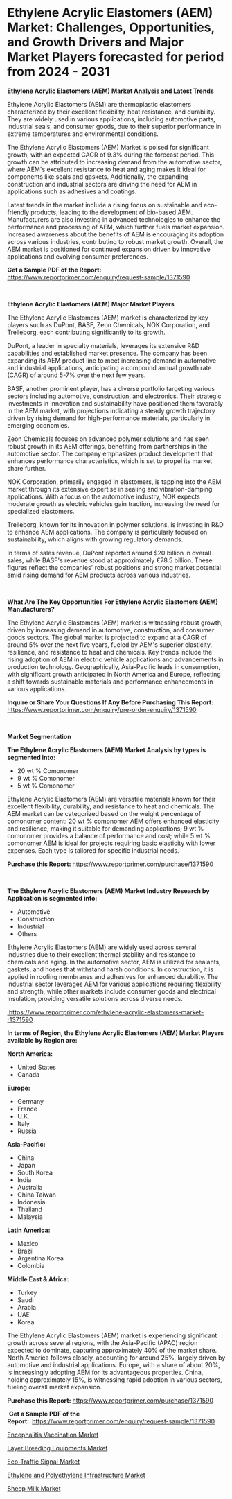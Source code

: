 <p><h1>Ethylene Acrylic Elastomers (AEM) Market: Challenges, Opportunities, and Growth Drivers and Major Market Players forecasted for period from 2024 - 2031</h1></p><p><strong>Ethylene Acrylic Elastomers (AEM) Market Analysis and Latest Trends</strong></p>
<p><p>Ethylene Acrylic Elastomers (AEM) are thermoplastic elastomers characterized by their excellent flexibility, heat resistance, and durability. They are widely used in various applications, including automotive parts, industrial seals, and consumer goods, due to their superior performance in extreme temperatures and environmental conditions.</p><p>The Ethylene Acrylic Elastomers (AEM) Market is poised for significant growth, with an expected CAGR of 9.3% during the forecast period. This growth can be attributed to increasing demand from the automotive sector, where AEM's excellent resistance to heat and aging makes it ideal for components like seals and gaskets. Additionally, the expanding construction and industrial sectors are driving the need for AEM in applications such as adhesives and coatings.</p><p>Latest trends in the market include a rising focus on sustainable and eco-friendly products, leading to the development of bio-based AEM. Manufacturers are also investing in advanced technologies to enhance the performance and processing of AEM, which further fuels market expansion. Increased awareness about the benefits of AEM is encouraging its adoption across various industries, contributing to robust market growth. Overall, the AEM market is positioned for continued expansion driven by innovative applications and evolving consumer preferences.</p></p>
<p><strong>Get a Sample PDF of the Report:&nbsp;</strong> <a href="https://www.reportprimer.com/enquiry/request-sample/1371590">https://www.reportprimer.com/enquiry/request-sample/1371590</a></p>
<p>&nbsp;</p>
<p><strong>Ethylene Acrylic Elastomers (AEM) Major Market Players</strong></p>
<p><p>The Ethylene Acrylic Elastomers (AEM) market is characterized by key players such as DuPont, BASF, Zeon Chemicals, NOK Corporation, and Trelleborg, each contributing significantly to its growth. </p><p>DuPont, a leader in specialty materials, leverages its extensive R&D capabilities and established market presence. The company has been expanding its AEM product line to meet increasing demand in automotive and industrial applications, anticipating a compound annual growth rate (CAGR) of around 5-7% over the next few years.</p><p>BASF, another prominent player, has a diverse portfolio targeting various sectors including automotive, construction, and electronics. Their strategic investments in innovation and sustainability have positioned them favorably in the AEM market, with projections indicating a steady growth trajectory driven by rising demand for high-performance materials, particularly in emerging economies.</p><p>Zeon Chemicals focuses on advanced polymer solutions and has seen robust growth in its AEM offerings, benefiting from partnerships in the automotive sector. The company emphasizes product development that enhances performance characteristics, which is set to propel its market share further.</p><p>NOK Corporation, primarily engaged in elastomers, is tapping into the AEM market through its extensive expertise in sealing and vibration-damping applications. With a focus on the automotive industry, NOK expects moderate growth as electric vehicles gain traction, increasing the need for specialized elastomers.</p><p>Trelleborg, known for its innovation in polymer solutions, is investing in R&D to enhance AEM applications. The company is particularly focused on sustainability, which aligns with growing regulatory demands. </p><p>In terms of sales revenue, DuPont reported around $20 billion in overall sales, while BASF's revenue stood at approximately €78.5 billion. These figures reflect the companies' robust positions and strong market potential amid rising demand for AEM products across various industries.</p></p>
<p>&nbsp;</p>
<p><strong>What Are The Key Opportunities For Ethylene Acrylic Elastomers (AEM) Manufacturers?</strong></p>
<p><p>The Ethylene Acrylic Elastomers (AEM) market is witnessing robust growth, driven by increasing demand in automotive, construction, and consumer goods sectors. The global market is projected to expand at a CAGR of around 5% over the next five years, fueled by AEM's superior elasticity, resilience, and resistance to heat and chemicals. Key trends include the rising adoption of AEM in electric vehicle applications and advancements in production technology. Geographically, Asia-Pacific leads in consumption, with significant growth anticipated in North America and Europe, reflecting a shift towards sustainable materials and performance enhancements in various applications.</p></p>
<p><strong>Inquire or Share Your Questions If Any Before Purchasing This Report:</strong> <a href="https://www.reportprimer.com/enquiry/pre-order-enquiry/1371590">https://www.reportprimer.com/enquiry/pre-order-enquiry/1371590</a></p>
<p>&nbsp;</p>
<p><strong>Market Segmentation</strong></p>
<p><strong>The Ethylene Acrylic Elastomers (AEM) Market Analysis by types is segmented into:</strong></p>
<p><ul><li>20 wt % Comonomer</li><li>9 wt % Comonomer</li><li>5 wt % Comonomer</li></ul></p>
<p><p>Ethylene Acrylic Elastomers (AEM) are versatile materials known for their excellent flexibility, durability, and resistance to heat and chemicals. The AEM market can be categorized based on the weight percentage of comonomer content: 20 wt % comonomer AEM offers enhanced elasticity and resilience, making it suitable for demanding applications; 9 wt % comonomer provides a balance of performance and cost; while 5 wt % comonomer AEM is ideal for projects requiring basic elasticity with lower expenses. Each type is tailored for specific industrial needs.</p></p>
<p><strong>Purchase this Report:&nbsp;</strong><a href="https://www.reportprimer.com/purchase/1371590">https://www.reportprimer.com/purchase/1371590</a></p>
<p>&nbsp;</p>
<p><strong>The Ethylene Acrylic Elastomers (AEM) Market Industry Research by Application is segmented into:</strong></p>
<p><ul><li>Automotive</li><li>Construction</li><li>Industrial</li><li>Others</li></ul></p>
<p><p>Ethylene Acrylic Elastomers (AEM) are widely used across several industries due to their excellent thermal stability and resistance to chemicals and aging. In the automotive sector, AEM is utilized for sealants, gaskets, and hoses that withstand harsh conditions. In construction, it is applied in roofing membranes and adhesives for enhanced durability. The industrial sector leverages AEM for various applications requiring flexibility and strength, while other markets include consumer goods and electrical insulation, providing versatile solutions across diverse needs.</p></p>
<p><a href="https://www.reportprimer.com/ethylene-acrylic-elastomers-market-r1371590">&nbsp;https://www.reportprimer.com/ethylene-acrylic-elastomers-market-r1371590</a></p>
<p><strong>In terms of Region, the Ethylene Acrylic Elastomers (AEM) Market Players available by Region are:</strong></p>
<p>
    <p> <strong> North America: </strong>
        <ul>
            <li>United States</li>
            <li>Canada</li>
        </ul>
        </p> 
    <p> <strong> Europe: </strong>
        <ul>
            <li>Germany</li>
            <li>France</li>
            <li>U.K.</li>
            <li>Italy</li>
            <li>Russia</li>
        </ul>
        </p> 
    <p> <strong> Asia-Pacific: </strong>
        <ul>
            <li>China</li>
            <li>Japan</li>
            <li>South Korea</li>
            <li>India</li>
            <li>Australia</li>
            <li>China Taiwan</li>
            <li>Indonesia</li>
            <li>Thailand</li>
            <li>Malaysia</li>
        </ul>
        </p> 
    <p> <strong> Latin America: </strong>
        <ul>
            <li>Mexico</li>
            <li>Brazil</li>
            <li>Argentina Korea</li>
            <li>Colombia</li>
        </ul>
        </p> 
    <p> <strong> Middle East & Africa: </strong>
        <ul>
            <li>Turkey</li>
            <li>Saudi</li>
            <li>Arabia</li>
            <li>UAE</li>
            <li>Korea</li>
        </ul>
    </p>
    </p>
<p><p>The Ethylene Acrylic Elastomers (AEM) market is experiencing significant growth across several regions, with the Asia-Pacific (APAC) region expected to dominate, capturing approximately 40% of the market share. North America follows closely, accounting for around 25%, largely driven by automotive and industrial applications. Europe, with a share of about 20%, is increasingly adopting AEM for its advantageous properties. China, holding approximately 15%, is witnessing rapid adoption in various sectors, fueling overall market expansion.</p></p>
<p><strong>Purchase this Report: </strong><a href="https://www.reportprimer.com/purchase/1371590">https://www.reportprimer.com/purchase/1371590</a></p>
<p>&nbsp;<strong>Get a Sample PDF of the Report:&nbsp;&nbsp;</strong><a href="https://www.reportprimer.com/enquiry/request-sample/1371590">https://www.reportprimer.com/enquiry/request-sample/1371590</a></p>
<p><strong></strong></p>
<p><p><a href="https://www.linkedin.com/pulse/global-encephalitis-vaccination-market-landscape-future-trends-qhn2e?trackingId=Op5UBBvJS4e0SfLJ4xXMFQ%3D%3D">Encephalitis Vaccination Market</a></p><p><a href="https://medium.com/@afsanamia55/insights-into-the-layer-breeding-equipments-market-market-players-market-size-geographical-0cfa47b68834?postPublishedType=repub">Layer Breeding Equipments Market</a></p><p><a href="https://github.com/MelgarBasny/Market-Research-Report-List-1/blob/main/eco-traffic-signal-market.md">Eco-Traffic Signal Market</a></p><p><a href="https://github.com/MarilynDouglas476/Market-Research-Report-List-1/blob/main/ethylene-and-polyethylene-infrastructure-market.md">Ethylene and Polyethylene Infrastructure Market</a></p><p><a href="https://www.linkedin.com/pulse/sheep-milk-market-trends-detailed-study-its-segmentation-m80he?trackingId=oeEju1E8Qju7Va6NYvWhIQ%3D%3D">Sheep Milk Market</a></p></p>